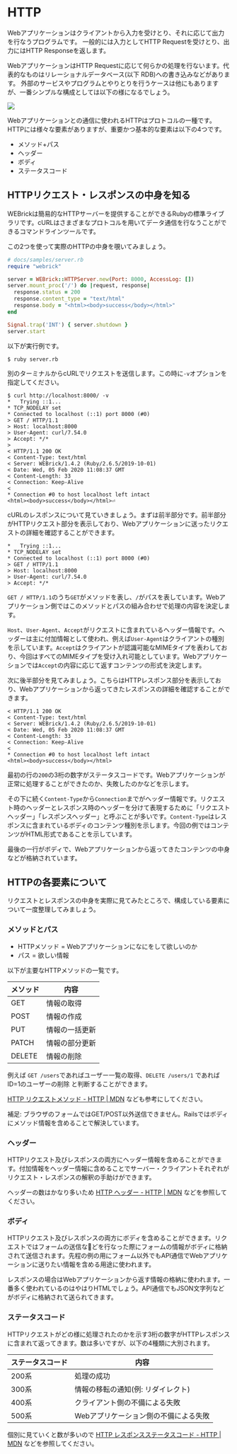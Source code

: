 # HTTP

Webアプリケーションはクライアントから入力を受けとり、それに応じて出力を行なうプログラムです。 一般的には入力としてHTTP Requestを受けとり、出力にはHTTP Responseを返します。

WebアプリケーションはHTTP Requestに応じて何らかの処理を行ないます。代表的なものはリレーショナルデータベース(以下 RDB)への書き込みなどがあります。 外部のサービスやプログラムとやりとりを行うケースは他にもありますが、一番シンプルな構成としては以下の様になるでしょう。

![](./images/client-webapp-rdb.png)

Webアプリケーションとの通信に使われるHTTPはプロトコルの一種です。HTTPには様々な要素がありますが、重要かつ基本的な要素は以下の4つです。

- メソッド+パス
- ヘッダー
- ボディ
- ステータスコード

## HTTPリクエスト・レスポンスの中身を知る

WEBrickは簡易的なHTTPサーバーを提供することができるRubyの標準ライブラリです。cURLはさまざまなプロトコルを用いてデータ通信を行なうことができるコマンドラインツールです。

この2つを使って実際のHTTPの中身を覗いてみましょう。

```ruby
# docs/samples/server.rb
require "webrick"

server = WEBrick::HTTPServer.new(Port: 8000, AccessLog: [])
server.mount_proc('/') do |request, response|
  response.status = 200
  response.content_type = "text/html"
  response.body = "<html><body>success</body></html>"
end

Signal.trap('INT') { server.shutdown }
server.start
```

以下が実行例です。

```
$ ruby server.rb
```

別のターミナルからcURLでリクエストを送信します。この時に`-v`オプションを指定してください。

```
$ curl http://localhost:8000/ -v
*   Trying ::1...
* TCP_NODELAY set
* Connected to localhost (::1) port 8000 (#0)
> GET / HTTP/1.1
> Host: localhost:8000
> User-Agent: curl/7.54.0
> Accept: */*
>
< HTTP/1.1 200 OK
< Content-Type: text/html
< Server: WEBrick/1.4.2 (Ruby/2.6.5/2019-10-01)
< Date: Wed, 05 Feb 2020 11:08:37 GMT
< Content-Length: 33
< Connection: Keep-Alive
<
* Connection #0 to host localhost left intact
<html><body>success</body></html>⏎
```

cURLのレスポンスについて見ていきましょう。まずは前半部分です。前半部分がHTTPリクエスト部分を表示しており、Webアプリケーションに送ったリクエストの詳細を確認することができます。

```
*   Trying ::1...
* TCP_NODELAY set
* Connected to localhost (::1) port 8000 (#0)
> GET / HTTP/1.1
> Host: localhost:8000
> User-Agent: curl/7.54.0
> Accept: */*
```

`GET / HTTP/1.1`のうち`GET`がメソッドを表し、`/`がパスを表しています。Webアプリケーション側ではこのメソッドとパスの組み合わせで処理の内容を決定します。

`Host`、`User-Agent`、`Accept`がリクエストに含まれているヘッダー情報です。ヘッダーは主に付加情報として使われ、例えば`User-Agent`はクライアントの種別を示しています。`Accept`はクライアントが認識可能なMIMEタイプを表わしており、今回はすべてのMIMEタイプを受け入れ可能としています。Webアプリケーションでは`Accept`の内容に応じて返すコンテンツの形式を決定します。

次に後半部分を見てみましょう。こちらはHTTPレスポンス部分を表示しており、Webアプリケーションから返ってきたレスポンスの詳細を確認することができます。

```
< HTTP/1.1 200 OK
< Content-Type: text/html
< Server: WEBrick/1.4.2 (Ruby/2.6.5/2019-10-01)
< Date: Wed, 05 Feb 2020 11:08:37 GMT
< Content-Length: 33
< Connection: Keep-Alive
<
* Connection #0 to host localhost left intact
<html><body>success</body></html>
```

最初の行の`200`の3桁の数字がステータスコードです。Webアプリケーションが正常に処理することができたのか、失敗したのかなどを示します。

その下に続く`Content-Type`から`Connection`までがヘッダー情報です。リクエスト時のヘッダーとレスポンス時のヘッダーを分けて表現するために「リクエストヘッダー」「レスポンスヘッダー」と呼ぶことが多いです。`Content-Type`はレスポンスに含まれているボディのコンテンツ種別を示します。今回の例ではコンテンツがHTML形式であることを示しています。

最後の一行がボディで、Webアプリケーションから返ってきたコンテンツの中身などが格納されています。

## HTTPの各要素について

リクエストとレスポンスの中身を実際に見てみたところで、構成している要素について一度整理してみましょう。

### メソッドとパス

- HTTPメソッド = Webアプリケーションになにをして欲しいのか
- パス = 欲しい情報

以下が主要なHTTPメソッドの一覧です。

| メソッド | 内容 |
| --- | --- |
| GET | 情報の取得 |
| POST | 情報の作成 |
| PUT | 情報の一括更新 |
| PATCH | 情報の部分更新 |
| DELETE | 情報の削除 |

例えば `GET /users`であればユーザー一覧の取得、`DELETE /users/1` であれば ID=1のユーザーの削除 と判断することができます。

[HTTP リクエストメソッド \- HTTP \| MDN](https://developer.mozilla.org/ja/docs/Web/HTTP/Methods) なども参考にしてください。

補足:  ブラウザのフォームではGET/POST以外送信できません。Railsではボディにメソッド情報を含めることで解決しています。

### ヘッダー

HTTPリクエスト及びレスポンスの両方にヘッダー情報を含めることができます。付加情報をヘッダー情報に含めることでサーバー・クライアントそれぞれがリクエスト・レスポンスの解釈の手助けができます。

ヘッダーの数はかなり多いため [HTTP ヘッダー \- HTTP \| MDN](https://developer.mozilla.org/ja/docs/Web/HTTP/Headers) などを参照してください。

### ボディ

HTTPリクエスト及びレスポンスの両方にボディを含めることができます。リクエストではフォームの送信などを行なった際にフォームの情報がボディに格納されて送信されます。先程の例の用にフォーム以外でもAPI通信でWebアプリケーションに送りたい情報を含める用途に使われます。

レスポンスの場合はWebアプリケーションから返す情報の格納に使われます。一番多く使われているのはやはりHTMLでしょう。API通信でもJSON文字列などがボディに格納されて送られてきます。

### ステータスコード

HTTPリクエストがどの様に処理されたのかを示す3桁の数字がHTTPレスポンスに含まれて返ってきます。数は多いですが、以下の4種類に大別されます。

| ステータスコード | 内容 |
| --- | --- |
| 200系 | 処理の成功 |
| 300系 | 情報の移転の通知(例: リダイレクト) |
| 400系 | クライアント側の不備による失敗 |
| 500系 | Webアプリケーション側の不備による失敗 |

個別に見ていくと数が多いので [HTTP レスポンスステータスコード \- HTTP \| MDN](https://developer.mozilla.org/ja/docs/Web/HTTP/Status) などを参照してください。
